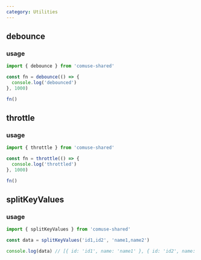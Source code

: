 ```yaml
---
category: Utilities
---
```


## debounce

### usage

```ts
import { debounce } from 'comuse-shared'

const fn = debounce(() => {
  console.log('debounced')
}, 1000)

fn()
```

## throttle

### usage

```ts
import { throttle } from 'comuse-shared'

const fn = throttle(() => {
  console.log('throttled')
}, 1000)

fn()
```

## splitKeyValues

### usage

```ts
import { splitKeyValues } from 'comuse-shared'

const data = splitKeyValues('id1,id2', 'name1,name2')

console.log(data) // [{ id: 'id1', name: 'name1' }, { id: 'id2', name: 'name2' }]
```
